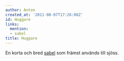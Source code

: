 ```yaml
---
author: Anton
created_at: '2011-08-07T17:26:06Z'
id: Huggare
links:
  mention:
  - sabel
title: Huggare
---
```


En korta och bred [sabel] som främst används till sjöss.

  [sabel]: sabel
